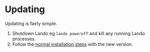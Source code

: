 Updating
========

Updating is fairly simple.

1.  Shutdown Lando eg `lando poweroff` and kill any running Lando processes.
2.  Follow the [normal installation steps](./installing.md) with the new version.
